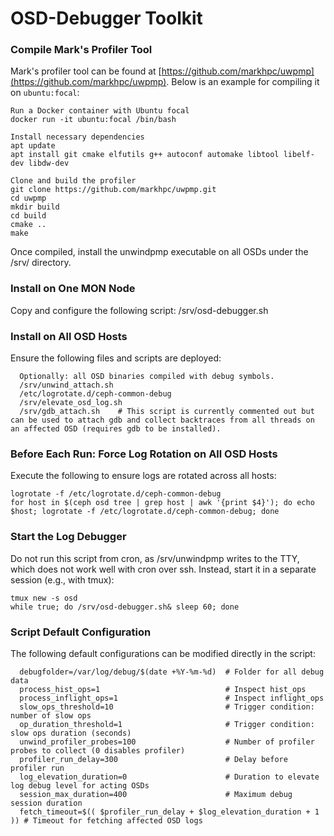# OSD-Debugger Toolkit

### Compile Mark's Profiler Tool
Mark's profiler tool can be found at [https://github.com/markhpc/uwpmp](https://github.com/markhpc/uwpmp). Below is an example for compiling it on `ubuntu:focal`:

```
Run a Docker container with Ubuntu focal
docker run -it ubuntu:focal /bin/bash

Install necessary dependencies
apt update
apt install git cmake elfutils g++ autoconf automake libtool libelf-dev libdw-dev

Clone and build the profiler
git clone https://github.com/markhpc/uwpmp.git
cd uwpmp
mkdir build
cd build
cmake ..
make
```
Once compiled, install the unwindpmp executable on all OSDs under the /srv/ directory.

### Install on One MON Node
Copy and configure the following script:
/srv/osd-debugger.sh

### Install on All OSD Hosts
Ensure the following files and scripts are deployed:
```
  Optionally: all OSD binaries compiled with debug symbols.
  /srv/unwind_attach.sh
  /etc/logrotate.d/ceph-common-debug
  /srv/elevate_osd_log.sh
  /srv/gdb_attach.sh    # This script is currently commented out but can be used to attach gdb and collect backtraces from all threads on an affected OSD (requires gdb to be installed).
```

### Before Each Run: Force Log Rotation on All OSD Hosts
Execute the following to ensure logs are rotated across all hosts: 
```
logrotate -f /etc/logrotate.d/ceph-common-debug
for host in $(ceph osd tree | grep host | awk '{print $4}'); do echo $host; logrotate -f /etc/logrotate.d/ceph-common-debug; done
```

### Start the Log Debugger
Do not run this script from cron, as /srv/unwindpmp writes to the TTY, which does not work well with cron over ssh. Instead, start it in a separate session (e.g., with tmux):
```
tmux new -s osd
while true; do /srv/osd-debugger.sh& sleep 60; done
```

### Script Default Configuration
The following default configurations can be modified directly in the script:

```
  debugfolder=/var/log/debug/$(date +%Y-%m-%d)  # Folder for all debug data
  process_hist_ops=1                            # Inspect hist_ops
  process_inflight_ops=1                        # Inspect inflight_ops
  slow_ops_threshold=10                         # Trigger condition: number of slow ops
  op_duration_threshold=1                       # Trigger condition: slow ops duration (seconds)
  unwind_profiler_probes=100                    # Number of profiler probes to collect (0 disables profiler)
  profiler_run_delay=300                        # Delay before profiler run
  log_elevation_duration=0                      # Duration to elevate log debug level for acting OSDs
  session_max_duration=400                      # Maximum debug session duration
  fetch_timeout=$(( $profiler_run_delay + $log_elevation_duration + 1 )) # Timeout for fetching affected OSD logs
```

